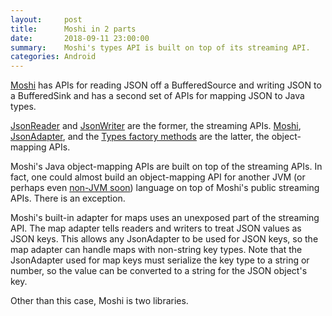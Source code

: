 ```yaml
---
layout:     post
title:      Moshi in 2 parts
date:       2018-09-11 23:00:00
summary:    Moshi's types API is built on top of its streaming API.
categories: Android
---
```

[Moshi](https://github.com/square/moshi/) has APIs for reading JSON off a BufferedSource and writing JSON to a BufferedSink and has a second set of APIs for mapping JSON to Java types.

[JsonReader](https://square.github.io/moshi/1.x/moshi/com/squareup/moshi/JsonReader.html) and [JsonWriter](https://square.github.io/moshi/1.x/moshi/com/squareup/moshi/JsonWriter.html) are the former, the streaming APIs. [Moshi](https://square.github.io/moshi/1.x/moshi/com/squareup/moshi/Moshi.html), [JsonAdapter](https://square.github.io/moshi/1.x/moshi/com/squareup/moshi/JsonAdapter.html), and the [Types factory methods](https://square.github.io/moshi/1.x/moshi/com/squareup/moshi/Types.html) are the latter, the object-mapping APIs.

Moshi's Java object-mapping APIs are built on top of the streaming APIs. In fact, one could almost build an object-mapping API for another JVM (or perhaps even [non-JVM soon](https://medium.com/square-corner-blog/okio-2-6f6c35149525/)) language on top of Moshi's public streaming APIs. There is an exception.

Moshi's built-in adapter for maps uses an unexposed part of the streaming API. The map adapter tells readers and writers to treat JSON values as JSON keys. This allows any JsonAdapter to be used for JSON keys, so the map adapter can handle maps with non-string key types. Note that the JsonAdapter used for map keys must serialize the key type to a string or number, so the value can be converted to a string for the JSON object's key.

Other than this case, Moshi is two libraries.
